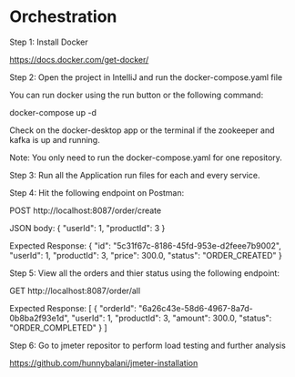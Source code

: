 # Orchestration

Step 1: Install Docker

https://docs.docker.com/get-docker/

Step 2: Open the project in IntelliJ and run the docker-compose.yaml file

You can run docker using the run button or the following command:

docker-compose up -d

Check on the docker-desktop app or the terminal if the zookeeper and kafka is up and running.

Note: You only need to run the docker-compose.yaml for one repository.

Step 3: Run all the Application run files for each and every service.

Step 4: Hit the following endpoint on Postman:

POST http://localhost:8087/order/create

JSON body:
{
    "userId": 1, 
    "productId": 3
}

Expected Response:
{
    "id": "5c31f67c-8186-45fd-953e-d2feee7b9002",
    "userId": 1,
    "productId": 3,
    "price": 300.0,
    "status": "ORDER_CREATED"
}

Step 5: View all the orders and thier status using the following endpoint:

GET http://localhost:8087/order/all

Expected Response:
[
    {
        "orderId": "6a26c43e-58d6-4967-8a7d-0b8ba2f93e1d",
        "userId": 1,
        "productId": 3,
        "amount": 300.0,
        "status": "ORDER_COMPLETED"
    }
]

Step 6: Go to jmeter repositor to perform load testing and further analysis

https://github.com/hunnybalani/jmeter-installation

